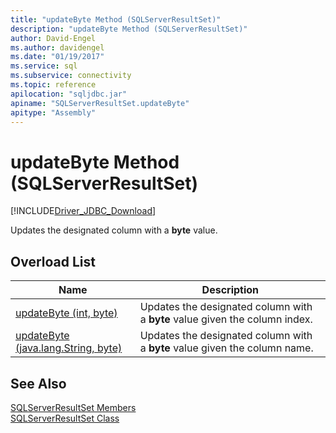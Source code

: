 ```yaml
---
title: "updateByte Method (SQLServerResultSet)"
description: "updateByte Method (SQLServerResultSet)"
author: David-Engel
ms.author: davidengel
ms.date: "01/19/2017"
ms.service: sql
ms.subservice: connectivity
ms.topic: reference
apilocation: "sqljdbc.jar"
apiname: "SQLServerResultSet.updateByte"
apitype: "Assembly"
---
```

# updateByte Method (SQLServerResultSet)
[!INCLUDE[Driver_JDBC_Download](../../../includes/driver_jdbc_download.md)]

  Updates the designated column with a **byte** value.  
  
## Overload List  
  
|Name|Description|  
|----------|-----------------|  
|[updateByte (int, byte)](../../../connect/jdbc/reference/updatebyte-method-int-byte.md)|Updates the designated column with a **byte** value given the column index.|  
|[updateByte (java.lang.String, byte)](../../../connect/jdbc/reference/updatebyte-method-java-lang-string-byte.md)|Updates the designated column with a **byte** value given the column name.|  
  
## See Also  
 [SQLServerResultSet Members](../../../connect/jdbc/reference/sqlserverresultset-members.md)   
 [SQLServerResultSet Class](../../../connect/jdbc/reference/sqlserverresultset-class.md)  
  
  
